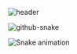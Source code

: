 ![header](https://capsule-render.vercel.app/api?type=waving&color=8ae6ff&height=300&section=header&text=hello&fontSize=90&stroke=808080&fontColor=f7f7f7)

<picture>
  <source media="(prefers-color-scheme: dark)" srcset="github-snake-dark.svg" />
  <source media="(prefers-color-scheme: light)" srcset="github-snake.svg" />
  <img alt="github-snake" src="github-snake.svg" />
</picture>

![Snake animation](https://github.com/reallypseudo/reallypseudo/blob/output/github-contribution-grid-snake.svg)
